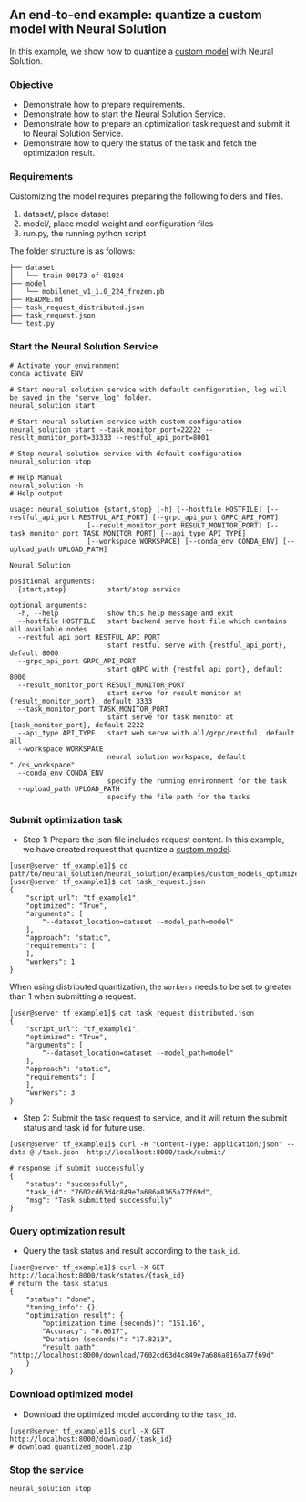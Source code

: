 
## An end-to-end example: quantize a custom model with Neural Solution

In this example, we show how to quantize a [custom model](https://github.com/intel/neural-compressor/tree/master/examples/helloworld/tf_example1) with Neural Solution.

### Objective
- Demonstrate how to prepare requirements.
- Demonstrate how to start the Neural Solution Service.
- Demonstrate how to prepare an optimization task request and submit it to Neural Solution Service.
- Demonstrate how to query the status of the task and fetch the optimization result.

### Requirements
Customizing the model requires preparing the following folders and files.
1. dataset/, place dataset
2. model/, place model weight and configuration files
3. run.py, the running python script

The folder structure is as follows:
```shell
├── dataset
│   └── train-00173-of-01024
├── model
│   └── mobilenet_v1_1.0_224_frozen.pb
├── README.md
├── task_request_distributed.json
├── task_request.json
└── test.py
```

### Start the Neural Solution Service

```shell
# Activate your environment
conda activate ENV

# Start neural solution service with default configuration, log will be saved in the "serve_log" folder.
neural_solution start

# Start neural solution service with custom configuration
neural_solution start --task_monitor_port=22222 --result_monitor_port=33333 --restful_api_port=8001

# Stop neural solution service with default configuration
neural_solution stop

# Help Manual
neural_solution -h
# Help output

usage: neural_solution {start,stop} [-h] [--hostfile HOSTFILE] [--restful_api_port RESTFUL_API_PORT] [--grpc_api_port GRPC_API_PORT]
                   [--result_monitor_port RESULT_MONITOR_PORT] [--task_monitor_port TASK_MONITOR_PORT] [--api_type API_TYPE]
                   [--workspace WORKSPACE] [--conda_env CONDA_ENV] [--upload_path UPLOAD_PATH]

Neural Solution

positional arguments:
  {start,stop}          start/stop service

optional arguments:
  -h, --help            show this help message and exit
  --hostfile HOSTFILE   start backend serve host file which contains all available nodes
  --restful_api_port RESTFUL_API_PORT
                        start restful serve with {restful_api_port}, default 8000
  --grpc_api_port GRPC_API_PORT
                        start gRPC with {restful_api_port}, default 8000
  --result_monitor_port RESULT_MONITOR_PORT
                        start serve for result monitor at {result_monitor_port}, default 3333
  --task_monitor_port TASK_MONITOR_PORT
                        start serve for task monitor at {task_monitor_port}, default 2222
  --api_type API_TYPE   start web serve with all/grpc/restful, default all
  --workspace WORKSPACE
                        neural solution workspace, default "./ns_workspace"
  --conda_env CONDA_ENV
                        specify the running environment for the task
  --upload_path UPLOAD_PATH
                        specify the file path for the tasks
```


### Submit optimization task

- Step 1: Prepare the json file includes request content. In this example, we have created request that quantize a [custom model](https://github.com/intel/neural-compressor/tree/master/examples/helloworld/tf_example1).

```shell
[user@server tf_example1]$ cd path/to/neural_solution/neural_solution/examples/custom_models_optimized/tf_example1
[user@server tf_example1]$ cat task_request.json
{
    "script_url": "tf_example1",
    "optimized": "True",
    "arguments": [
        "--dataset_location=dataset --model_path=model"
    ],
    "approach": "static",
    "requirements": [
    ],
    "workers": 1
}
```
When using distributed quantization, the `workers` needs to be set to greater than 1 when submitting a request.
```shell
[user@server tf_example1]$ cat task_request_distributed.json
{
    "script_url": "tf_example1",
    "optimized": "True",
    "arguments": [
        "--dataset_location=dataset --model_path=model"
    ],
    "approach": "static",
    "requirements": [
    ],
    "workers": 3
}
```


- Step 2: Submit the task request to service, and it will return the submit status and task id for future use.

```shell
[user@server tf_example1]$ curl -H "Content-Type: application/json" --data @./task.json  http://localhost:8000/task/submit/

# response if submit successfully
{
    "status": "successfully",
    "task_id": "7602cd63d4c849e7a686a8165a77f69d",
    "msg": "Task submitted successfully"
}
```



### Query optimization result

- Query the task status and result according to the `task_id`.

``` shell
[user@server tf_example1]$ curl -X GET  http://localhost:8000/task/status/{task_id}
# return the task status
{
    "status": "done",
    "tuning_info": {},
    "optimization_result": {
        "optimization time (seconds)": "151.16",
        "Accuracy": "0.8617",
        "Duration (seconds)": "17.8213",
        "result_path": "http://localhost:8000/download/7602cd63d4c849e7a686a8165a77f69d"
    }
}

```
### Download optimized model

- Download the optimized model according to the `task_id`.

``` shell
[user@server tf_example1]$ curl -X GET  http://localhost:8000/download/{task_id}
# download quantized_model.zip
```

### Stop the service
```shell
neural_solution stop
```
